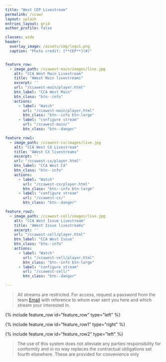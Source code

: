 ```yaml
---
title: "West CEP Livestream"
permalink: /ccaw/
layout: splash
entries_layout: grid
author_profile: false

classes: wide
header:
  overlay_image: /assets/img/logo1.png
  caption: "Photo credit: [**CEP**](#)"


feature_row:
  - image_path: /ccawest-main/images/live.jpg
    alt: "CCA West Main Livestream"
    title: "AWest Main livestreams"
    excerpt: ''
    url: "/ccawest-main/player.html"
    btn_label: "CCA West Main"
    btn_class: "btn--info"
    actions:
      - label: "Watch"
        url: "/ccawest-main/player.html"
        btn_class: "btn--info btn-large"
      - label: "configure stream"
        url: "/ccawest-main/"
        btn_class: "btn--danger"

feature_row1:
  - image_path: /ccawest-cx/images/live.jpg
    alt: "CCA West CX Livestream"
    title: "AWest CX livestreams"
    excerpt: ''
    url: "/ccawest-cx/player.html"
    btn_label: "CCA West CX"
    btn_class: "btn--info"
    actions:
      - label: "Watch"
        url: "/ccawest-cx/player.html"
        btn_class: "btn--info btn-large"
      - label: "configure stream"
        url: "/ccawest-cx/"
        btn_class: "btn--danger"

feature_row2:
  - image_path: /ccawest-cell/images/live.jpg
    alt: "CCA West Issue Livestream"
    title: "AWest Issue livestreams"
    excerpt: ''
    url: "/ccawest-cell/player.html"
    btn_label: "CCA West Issue"
    btn_class: "btn--info"
    actions:
      - label: "Watch"
        url: "/ccawest-cell/player.html"
        btn_class: "btn--info btn-large"
      - label: "configure stream"
        url: "/ccawest-cell/"
        btn_class: "btn--danger"

---
```


> All streams are restricted. For access, request a password from the team [Email](mailto:james@site-walk.org) with reference to whom ever sent you here and which stream your interested in.

{% include feature_row id="feature_row" type="left" %}

{% include feature_row id="feature_row1" type="right" %}

{% include feature_row id="feature_row2" type="left" %}


> The use of this system does not alleviate any parties responsibility for conformity and in no way replaces the contractual obligations set fourth elsewhere. These are provided for convenience only

